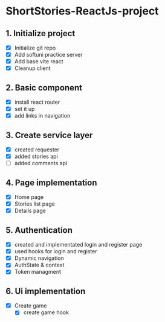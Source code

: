 # ShortStories-ReactJs-project

## 1. Initialize project

- [x] Initialize git repo
- [x] Add softuni practice server
- [x] Add base vite react
- [x] Cleanup client

## 2. Basic component

- [x] install react router
- [x] set it up
- [x] add links in navigation

## 3. Create service layer

- [x] created requester
- [x] added stories api
- [ ] added comments api

## 4. Page implementation

- [x] Home page
- [x] Stories list page
- [x] Details page

## 5. Authentication

- [x] created and implementated login and register page
- [x] used hooks for login and register
- [x] Dynamic navigation
- [x] AuthState & context
- [x] Token managment

## 6. Ui implementation
- [x] Create game
  - [x]  create game hook
